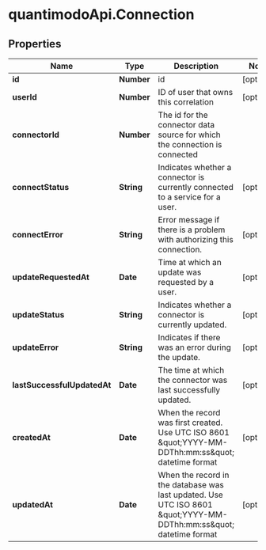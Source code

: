 # quantimodoApi.Connection

## Properties
Name | Type | Description | Notes
------------ | ------------- | ------------- | -------------
**id** | **Number** | id | [optional] 
**userId** | **Number** | ID of user that owns this correlation | [optional] 
**connectorId** | **Number** | The id for the connector data source for which the connection is connected | 
**connectStatus** | **String** | Indicates whether a connector is currently connected to a service for a user. | [optional] 
**connectError** | **String** | Error message if there is a problem with authorizing this connection. | [optional] 
**updateRequestedAt** | **Date** | Time at which an update was requested by a user. | [optional] 
**updateStatus** | **String** | Indicates whether a connector is currently updated. | [optional] 
**updateError** | **String** | Indicates if there was an error during the update. | [optional] 
**lastSuccessfulUpdatedAt** | **Date** | The time at which the connector was last successfully updated. | [optional] 
**createdAt** | **Date** | When the record was first created. Use UTC ISO 8601 \&quot;YYYY-MM-DDThh:mm:ss\&quot;  datetime format | [optional] 
**updatedAt** | **Date** | When the record in the database was last updated. Use UTC ISO 8601 \&quot;YYYY-MM-DDThh:mm:ss\&quot;  datetime format | [optional] 


